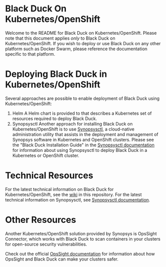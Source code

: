 # Black Duck On Kubernetes/OpenShift
Welcome to the README for Black Duck on Kubernetes/OpenShift.
Please note that this document applies *only* to Black Duck on Kubernetes/OpenShift.  If you wish to deploy or use Black Duck on any other platform such as Docker Swarm, please reference the documentation specific to that platform.
# Deploying Black Duck in Kubernetes/OpenShift
Several approaches are possible to enable deployment of Black Duck using Kubernetes/OpenShift:
1. Helm
A Helm chart is provided to that describes a Kubernetes set of resources required to deploy Black Duck.
2. Synopsysctl
Another approach for installing Black Duck on Kubernetes/OpenShift is to use [Synopsysctl](https://synopsys.atlassian.net/wiki/spaces/BDLM/pages/34373652/Synopsysctl), a cloud-native administration utility that assists in the deployment and management of Synopsys software in Kubernetes and OpenShift clusters.
Please see the "Black Duck Installation Guide" in the [Synopsysctl documentation](https://synopsys.atlassian.net/wiki/spaces/BDLM/pages/34373652/Synopsysctl) for information about using Synopsysctl to deploy Black Duck in a Kubernetes or OpenShift cluster.
# Technical Resources
For the latest technical information on Black Duck for Kubernetes/OpenShift, see the [wiki](https://github.com/blackducksoftware/hub/wiki) in this repository.
For the latest technical information on Synopsysctl, see [Synopsysctl documentation](https://synopsys.atlassian.net/wiki/spaces/BDLM/pages/34373652/Synopsysctl).
# Other Resources
Another Kubernetes/OpenShift solution provided by Synopsys is OpsSight Connector, which works with Black Duck to scan containers in your clusters for open-source security vulnerabilities.

Check out the official [OpsSight documentation](https://synopsys.atlassian.net/wiki/spaces/BDLM/pages/34242566/OpsSight) for information about how OpsSight and Black Duck can make your clusters safer.
